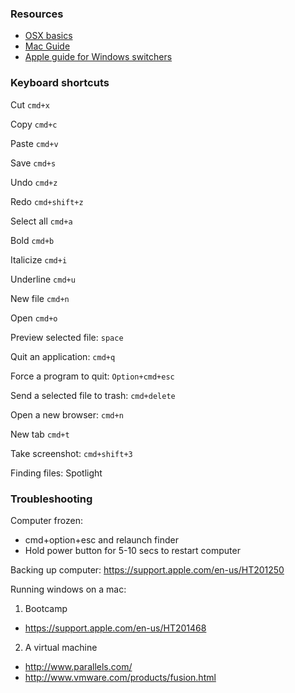 
### Resources
- [OSX basics](http://www.gcflearnfree.org/osxbasics/)
- [Mac Guide](http://www.apple.com/support/macbasics/)
- [Apple guide for Windows switchers](https://support.apple.com/en-us/HT204216)

### Keyboard shortcuts

Cut
`cmd+x`

Copy
`cmd+c`

Paste
`cmd+v`

Save
`cmd+s`

Undo
`cmd+z`

Redo
`cmd+shift+z`

Select all
`cmd+a`

Bold
`cmd+b`

Italicize
`cmd+i`

Underline
`cmd+u`

New file
`cmd+n`

Open
`cmd+o`

Preview selected file: 
`space`

Quit an application: 
`cmd+q`

Force a program to quit: 
`Option+cmd+esc`
 
Send a selected file to trash: 
`cmd+delete`

Open a new browser: 
`cmd+n`

New tab
`cmd+t`

Take screenshot: 
`cmd+shift+3`

Finding files:
Spotlight

### Troubleshooting

Computer frozen:
- cmd+option+esc and relaunch finder
- Hold power button for 5-10 secs to restart computer

Backing up computer:
https://support.apple.com/en-us/HT201250

Running windows on a mac:
1. Bootcamp
- https://support.apple.com/en-us/HT201468
2. A virtual machine
- http://www.parallels.com/
- http://www.vmware.com/products/fusion.html
